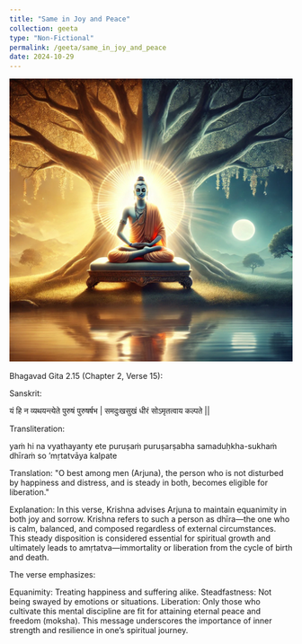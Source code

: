 ```yaml
---
title: "Same in Joy and Peace"
collection: geeta
type: "Non-Fictional"
permalink: /geeta/same_in_joy_and_peace
date: 2024-10-29
---
```



![png](../images/shlok_2_15.webp)


Bhagavad Gita 2.15 (Chapter 2, Verse 15):

Sanskrit:

यं हि न व्यथयन्त्येते पुरुषं पुरुषर्षभ |
समदुःखसुखं धीरं सोऽमृतत्वाय कल्पते ||

Transliteration:

yaṁ hi na vyathayanty ete puruṣaṁ puruṣarṣabha
samaduḥkha-sukhaṁ dhīraṁ so ’mṛtatvāya kalpate

Translation: "O best among men (Arjuna), the person who is not disturbed by happiness and distress, and is steady in both, becomes eligible for liberation."

Explanation:
In this verse, Krishna advises Arjuna to maintain equanimity in both joy and sorrow. Krishna refers to such a person as dhīra—the one who is calm, balanced, and composed regardless of external circumstances. This steady disposition is considered essential for spiritual growth and ultimately leads to amṛtatva—immortality or liberation from the cycle of birth and death.

The verse emphasizes:

Equanimity: Treating happiness and suffering alike.
Steadfastness: Not being swayed by emotions or situations.
Liberation: Only those who cultivate this mental discipline are fit for attaining eternal peace and freedom (moksha).
This message underscores the importance of inner strength and resilience in one’s spiritual journey.
